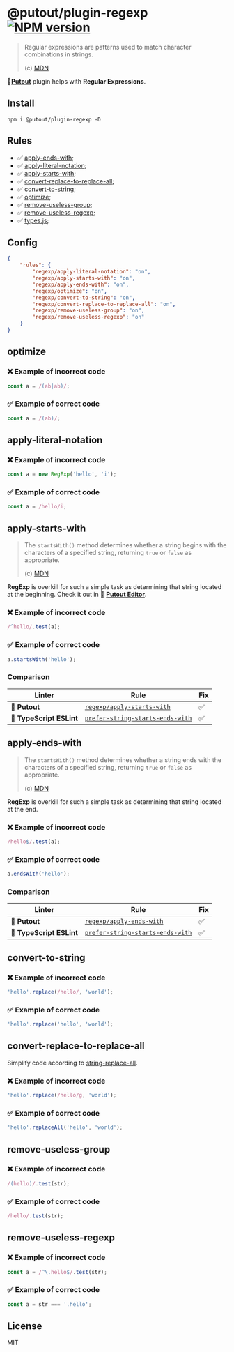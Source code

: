 # @putout/plugin-regexp [![NPM version][NPMIMGURL]][NPMURL]

[NPMIMGURL]: https://img.shields.io/npm/v/@putout/plugin-regexp.svg?style=flat&longCache=true
[NPMURL]: https://npmjs.org/package/@putout/plugin-regexp"npm"

> Regular expressions are patterns used to match character combinations in strings.
>
> (c) [MDN](https://developer.mozilla.org/en-US/docs/Web/JavaScript/Guide/Regular_Expressions)

🐊[**Putout**](https://github.com/coderaiser/putout) plugin helps with **Regular Expressions**.

## Install

```
npm i @putout/plugin-regexp -D
```

## Rules

- ✅ [apply-ends-with](#apply-ends-with);
- ✅ [apply-literal-notation](#apply-literal-notation);
- ✅ [apply-starts-with](#apply-starts-with);
- ✅ [convert-replace-to-replace-all](#convert-replace-to-replace-all);
- ✅ [convert-to-string](#convert-to-string);
- ✅ [optimize](#optimize);
- ✅ [remove-useless-group](#remove-useless-group);
- ✅ [remove-useless-regexp](#remove-useless-regexp);
- ✅ [types.js](#types.js);

## Config

```json
{
    "rules": {
        "regexp/apply-literal-notation": "on",
        "regexp/apply-starts-with": "on",
        "regexp/apply-ends-with": "on",
        "regexp/optimize": "on",
        "regexp/convert-to-string": "on",
        "regexp/convert-replace-to-replace-all": "on",
        "regexp/remove-useless-group": "on",
        "regexp/remove-useless-regexp": "on"
    }
}
```

## optimize

### ❌ Example of incorrect code

```js
const a = /(ab|ab)/;
```

### ✅ Example of correct code

```js
const a = /(ab)/;
```

## apply-literal-notation

### ❌ Example of incorrect code

```js
const a = new RegExp('hello', 'i');
```

### ✅ Example of correct code

```js
const a = /hello/i;
```

## apply-starts-with

> The `startsWith()` method determines whether a string begins with the characters of a specified string, returning `true` or `false` as appropriate.
>
> (c) [MDN](https://developer.mozilla.org/en-US/docs/Web/JavaScript/Reference/Global_Objects/String/startsWith)

**RegExp** is overkill for such a simple task as determining that string located at the beginning. Check it out in 🐊 [**Putout Editor**](https://putout.cloudcmd.io/#/gist/79e3e41c3491fb8c45fb03580e42ef20/89971d2d6528ee78df4c2a0d6271179560f76cc1).

### ❌ Example of incorrect code

```js
/^hello/.test(a);
```

### ✅ Example of correct code

```js
a.startsWith('hello');
```

### Comparison

Linter | Rule | Fix
--------|-------|------------|
🐊 **Putout**| [`regexp/apply-starts-with`](https://github.com/coderaiser/putout/tree/master/packages/plugin-regexp#apply-starts-with)| ✅
🦕 **TypeScript ESLint** | [`prefer-string-starts-ends-with`](https://github.com/typescript-eslint/typescript-eslint/blob/main/packages/eslint-plugin/docs/rules/prefer-string-starts-ends-with.md#prefer-string-starts-ends-with) | ✅

## apply-ends-with

> The `startsWith()` method determines whether a string ends with the characters of a specified string, returning `true` or `false` as appropriate.
>
> (c) [MDN](https://developer.mozilla.org/en-US/docs/Web/JavaScript/Reference/Global_Objects/String/endsWith)

**RegExp** is overkill for such a simple task as determining that string located at the end.

### ❌ Example of incorrect code

```js
/hello$/.test(a);
```

### ✅ Example of correct code

```js
a.endsWith('hello');
```

### Comparison

Linter | Rule | Fix
--------|-------|------------|
🐊 **Putout**| [`regexp/apply-ends-with`](https://github.com/coderaiser/putout/tree/master/packages/plugin-regexp#apply-ends-with)| ✅
🦕 **TypeScript ESLint** | [`prefer-string-starts-ends-with`](https://github.com/typescript-eslint/typescript-eslint/blob/main/packages/eslint-plugin/docs/rules/prefer-string-starts-ends-with.md#prefer-string-starts-ends-with) | ✅

## convert-to-string

### ❌ Example of incorrect code

```js
'hello'.replace(/hello/, 'world');
```

### ✅ Example of correct code

```js
'hello'.replace('hello', 'world');
```

## convert-replace-to-replace-all

Simplify code according to [string-replace-all](https://github.com/tc39/proposal-string-replaceall).

### ❌ Example of incorrect code

```js
'hello'.replace(/hello/g, 'world');
```

### ✅ Example of correct code

```js
'hello'.replaceAll('hello', 'world');
```

## remove-useless-group

### ❌ Example of incorrect code

```js
/(hello)/.test(str);
```

### ✅ Example of correct code

```js
/hello/.test(str);
```

## remove-useless-regexp

### ❌ Example of incorrect code

```js
const a = /^\.hello$/.test(str);
```

### ✅ Example of correct code

```js
const a = str === '.hello';
```

## License

MIT
